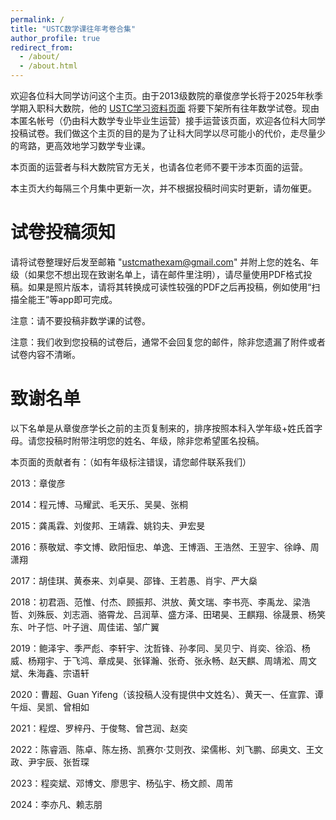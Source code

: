 ```yaml
---
permalink: /
title: "USTC数学课往年考卷合集"
author_profile: true
redirect_from: 
  - /about/
  - /about.html
---
```


欢迎各位科大同学访问这个主页。由于2013级数院的章俊彦学长将于2025年秋季学期入职科大数院，他的 [USTC学习资料页面](https://www.zhangjy9610.me/USTCdata.html) 将要下架所有往年数学试卷。现由本匿名帐号（仍由科大数学专业毕业生运营）接手运营该页面，欢迎各位科大同学投稿试卷。我们做这个主页的目的是为了让科大同学以尽可能小的代价，走尽量少的弯路，更高效地学习数学专业课。

本页面的运营者与科大数院官方无关，也请各位老师不要干涉本页面的运营。

本主页大约每隔三个月集中更新一次，并不根据投稿时间实时更新，请勿催更。

试卷投稿须知
======
请将试卷整理好后发至邮箱 "ustcmathexam@gmail.com" 并附上您的姓名、年级（如果您不想出现在致谢名单上，请在邮件里注明），请尽量使用PDF格式投稿。如果是照片版本，请将其转换成可读性较强的PDF之后再投稿，例如使用“扫描全能王”等app即可完成。

注意：请不要投稿非数学课的试卷。

注意：我们收到您投稿的试卷后，通常不会回复您的邮件，除非您遗漏了附件或者试卷内容不清晰。

致谢名单
======
以下名单是从章俊彦学长之前的主页复制来的，排序按照本科入学年级+姓氏首字母。请您投稿时附带注明您的姓名、年级，除非您希望匿名投稿。

本页面的贡献者有：（如有年级标注错误，请您邮件联系我们）

2013：章俊彦

2014：程元博、马耀武、毛天乐、吴昊、张桐

2015：龚禹霖、刘俊邦、王靖霖、姚钧夫、尹宏旻

2016：蔡敬斌、李文博、欧阳恒忠、单逸、王博涵、王浩然、王翌宇、徐峥、周潇翔

2017：胡佳琪、黄泰来、刘卓昊、邵锋、王若愚、肖宇、严大燊

2018：初君涵、范惟、付杰、顾振邦、洪放、黄文瑞、李书亮、李禹龙、梁浩哲、刘殊辰、刘志涵、骆霄龙、吕润草、盛方泽、田珺昊、王麒翔、徐晟景、杨笑东、叶子恺、叶子逍、周佳诺、邹广翼

2019：鲍泽宇、季严彪、李轩宇、沈哲锋、孙孝同、吴贝宁、肖奕、徐滔、杨威、杨翔宇、于飞鸿、章成昊、张铎瀚、张奇、张永畅、赵天麒、周靖淞、周文斌、朱海鑫、宗语轩

2020：曹超、Guan Yifeng（该投稿人没有提供中文姓名）、黄天一、任宣霏、谭午烜、吴凯、曾相如

2021：程煜、罗梓丹、于俊骜、曾芑润、赵奕

2022：陈睿涵、陈卓、陈左扬、凯赛尔·艾则孜、梁儒彬、刘飞鹏、邱奥文、王文政、尹宇辰、张哲琛

2023：程奕斌、邓博文、廖思宇、杨弘宇、杨文颜、周芾

2024：李亦凡、赖志朋
